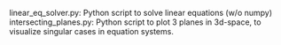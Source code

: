 linear_eq_solver.py: Python script to solve linear equations (w/o numpy)
intersecting_planes.py: Python script to plot 3 planes in 3d-space, to visualize singular cases in equation systems.

